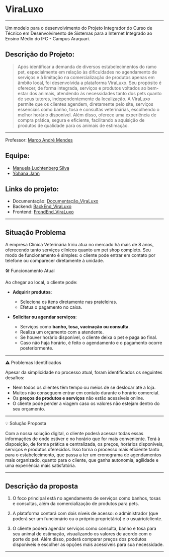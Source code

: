 # ViraLuxo
---
Um modelo para o desenvolvimento do Projeto Integrador do Curso de Técnico em Desenvolvimento de Sistemas para a Internet Integrado ao Ensino Médio do IFC - Campus Araquari.

## Descrição do Projeto:

> Após identificar a demanda de diversos estabelecimentos do ramo pet, especialmente em relação às dificuldades no agendamento de serviços e à limitação na comercialização de produtos apenas em âmbito local, foi desenvolvida a plataforma ViraLuxo. Seu propósito é oferecer, de forma integrada, serviços e produtos voltados ao bem-estar dos animais, atendendo às necessidades tanto dos pets quanto de seus tutores, independentemente da localização.
> A ViraLuxo permite que os clientes agendem, diretamente pelo site, serviços essenciais como banho, tosa e consultas veterinárias, escolhendo o melhor horário disponível. Além disso, oferece uma experiência de compra prática, segura e eficiente, facilitando a aquisição de produtos de qualidade para os animais de estimação.

---

Professor: [Marco André Mendes](https://github.com/marcoandre)

## Equipe:
- [Manuela Luchtenberg Silva](https://github.com/ManuelaLuchSilva)
- [Yohana Jahn](https://github.com/YohanaJahn)

## Links do projeto:

-   Documentação: [Documentação_ViraLuxo](https://github.com/Project-PetShop/Documentacao_ViraLuxo)
-   Backend: [BackEnd_ViraLuxo](https://github.com/Project-PetShop/BackEnd_ViraLuxo)
-   Frontend: [FrondEnd_ViraLuxo](https://github.com/Project-PetShop/FrondEnd_ViraLuxo)

---

## Situação Problema

A empresa Clínica Veterinária Iririu atua no mercado há mais de 8 anos, oferecendo tanto serviços clínicos quanto um pet shop completo. Seu modo de funcionamento é simples: o cliente pode entrar em contato por telefone ou comparecer diretamente à unidade.

🛠️ Funcionamento Atual

Ao chegar ao local, o cliente pode:

- **Adquirir produtos**:
  - Seleciona os itens diretamente nas prateleiras.
  - Efetua o pagamento no caixa.

- **Solicitar ou agendar serviços**:
  - Serviços como **banho, tosa, vacinação ou consulta**.
  - Realiza um orçamento com a atendente.
  - Se houver horário disponível, o cliente deixa o pet e paga ao final.
  - Caso não haja horário, é feito o agendamento e o pagamento ocorre posteriormente.

---
⚠️ Problemas Identificados

Apesar da simplicidade no processo atual, foram identificados os seguintes desafios:

- Nem todos os clientes têm tempo ou meios de se deslocar até a loja.
- Muitos não conseguem entrar em contato durante o horário comercial.
- Os **preços de produtos e serviços** não estão acessíveis online.
- O cliente pode perder a viagem caso os valores não estejam dentro do seu orçamento.

---
💡 Solução Proposta

Com a nossa solução digital, o cliente poderá acessar todas essas informações de onde estiver e no horário que for mais conveniente. Terá à disposição, de forma prática e centralizada, os preços, horários disponíveis, serviços e produtos oferecidos. Isso torna o processo mais eficiente tanto para o estabelecimento, que passa a ter um cronograma de agendamentos mais organizado, quanto para o cliente, que ganha autonomia, agilidade e uma experiência mais satisfatória.

---

## Descrição da proposta

1. O foco principal está no agendamento de serviços como banhos, tosas e consultas, além da comercialização de produtos para pets.

2. A plataforma contará com dois níveis de acesso: o administrador (que poderá ser um funcionário ou o próprio proprietário) e o usuário/cliente.

3. O cliente poderá agendar serviços como consulta, banho e tosa para seu animal de estimação, visualizando os valores de acordo com o porte do pet. Além disso, poderá comparar preços dos produtos disponíveis e escolher as opções mais acessíveis para sua necessidade.

---
